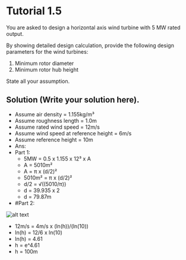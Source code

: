 # Tutorial 1.5

You are asked to design a horizontal axis wind turbine with 5 MW rated output.

By showing detailed design calculation, provide the following design parameters for the wind turbines:

1. Minimum rotor diameter
1. Minimum rotor hub height

State all your assumption.

## Solution (Write your solution here).

- Assume air density = 1.155kg/m³
- Assume roughness length = 1.0m 
- Assume rated wind speed = 12m/s
- Assume wind speed at reference height = 6m/s
- Assume reference height = 10m
- Ans: 
- Part 1:
  - 5MW = 0.5 x 1.155 x 12³ x A
  - A = 5010m² 
  - A = π x (d/2)²
  - 5010m² = π x (d/2)²
  - d/2 = √((5010/π))
  - d = 39.935 x 2
  - d = 79.87m
- #Part 2:

     
     
![alt text](https://qph.fs.quoracdn.net/main-qimg-94f627e665baf8d9984b7b98e69a8831.webp)
- 12m/s = 4m/s x (ln(h))/(ln(10))
- ln(h) = 12/6 x ln(10)
- ln(h) = 4.61
- h = e^4.61
- h = 100m


